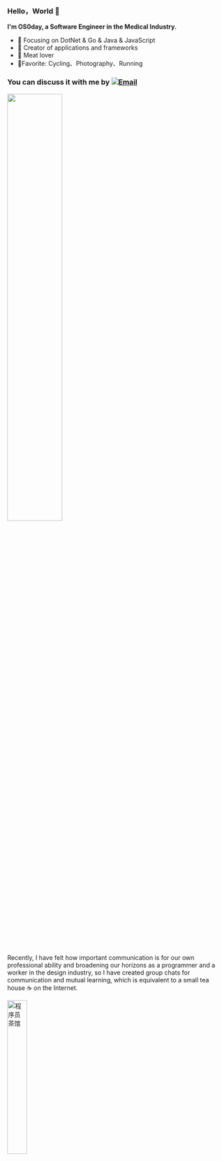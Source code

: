 


### Hello，World 👋

**I'm OS0day,  a Software Engineer in the Medical Industry.**
- :orange_book: Focusing on DotNet & Go & Java & JavaScript 
- :hammer: Creator of applications and frameworks
- :meat_on_bone: Meat lover
- 🤪Favorite: Cycling、Photography、Running

### You can discuss it with me by  [![Email](https://img.shields.io/badge/-os0day@qq.com-D14836?style=flat-square&logo=Gmail&logoColor=fff)](mailto:os0day@qq.com)

<img align="center" width=50% height=50%   src="https://github-readme-stats.vercel.app/api?username=OS0day&show_icons=true&icon_color=CE1D2D&text_color=718096&bg_color=ffffff&hide_title=true" />

Recently, I have felt how important communication is for our own professional ability and broadening our horizons as a programmer and a worker in the design industry, so I have created group chats for communication and mutual learning, which is equivalent to a small tea house ☕ on the Internet.

<div>
<img align="center" width=30% height=30% src="https://cdn.jsdelivr.net/gh/OS0day/MyImagesBed@latest/images/Pasted%20image%2020220213011207.png" alt="程序员茶馆" title="程序员茶馆">



